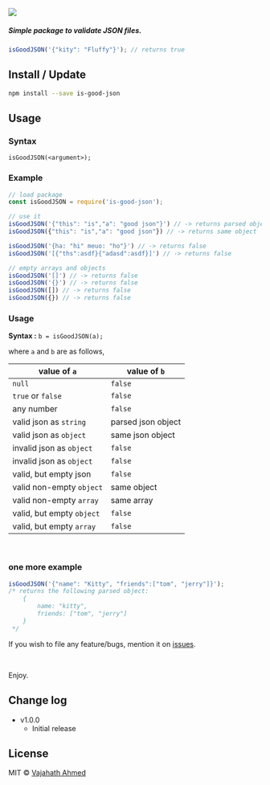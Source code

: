 
![](https://raw.githubusercontent.com/vajahath/is-good-json/master/media/logo.png)

##### Simple package to validate JSON files.


```javascript
isGoodJSON('{"kity": "Fluffy"}'); // returns true
```



## Install / Update

```bash
npm install --save is-good-json
```

## Usage

### Syntax

`isGoodJSON(<argument>);`

### Example
```javascript
// load package
const isGoodJSON = require('is-good-json');

// use it
isGoodJSON('{"this": "is","a": "good json"}') // -> returns parsed object: {"this": "is","a": "good json"}
isGoodJSON({"this": "is","a": "good json"}) // -> returns same object

isGoodJSON('{ha: "hi" meuo: "ho"}') // -> returns false
isGoodJSON('[{"ths":asdf}{"adasd":asdf}]') // -> returns false

// empty arrays and objects
isGoodJSON('[]') // -> returns false
isGoodJSON('{}') // -> returns false
isGoodJSON([]) // -> returns false
isGoodJSON({}) // -> returns false
```

### Usage

**Syntax :** `b = isGoodJSON(a);`

where `a` and `b` are as follows,

| value of `a`                           | value of `b`                  |
| -------------------------------------- | ----------------------------- |
| `null`                                 | `false`                       |
| `true` or `false`                      | `false`                       | 
| any number                             | `false`                       | 
| valid json as `string`                 | parsed json object            |
| valid json as `object`                 | same json object              |
| invalid json as `object`               | `false`                       |
| invalid json as `object`               | `false`                       |
| valid, but empty json                  | `false`                       |
| valid non-empty `object`               | same object                   |
| valid non-empty `array`                | same array                    |
| valid, but empty `object`              | `false`                       |
| valid, but empty `array`               | `false`                       |


<br>

### one more example

```javascript
isGoodJSON('{"name": "Kitty", "friends":["tom", "jerry"]}');
/* returns the following parsed object:
    {
        name: "kitty",
        friends: ["tom", "jerry"]
    }
 */
```


If you wish to file any feature/bugs, mention it on [issues](https://github.com/vajahath/lme/issues).

<br>

Enjoy.

## Change log

 - v1.0.0
     - Initial release

## License
MIT &copy; [Vajahath Ahmed](https://mycolorpad.blogspot.in)
